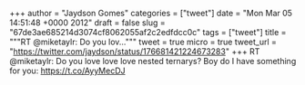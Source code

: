 
+++
author = "Jaydson Gomes"
categories = ["tweet"]
date = "Mon Mar 05 14:51:48 +0000 2012"
draft = false
slug = "67de3ae685214d3074cf8062055af2c2edfdcc0c"
tags = ["tweet"]
title = """RT @miketaylr: Do you lov..."""
tweet = true
micro = true
tweet_url = "https://twitter.com/jaydson/status/176681421224673283"
+++
RT @miketaylr: Do you love love love nested ternarys? Boy do I have something for you: https://t.co/AyyMecDJ
